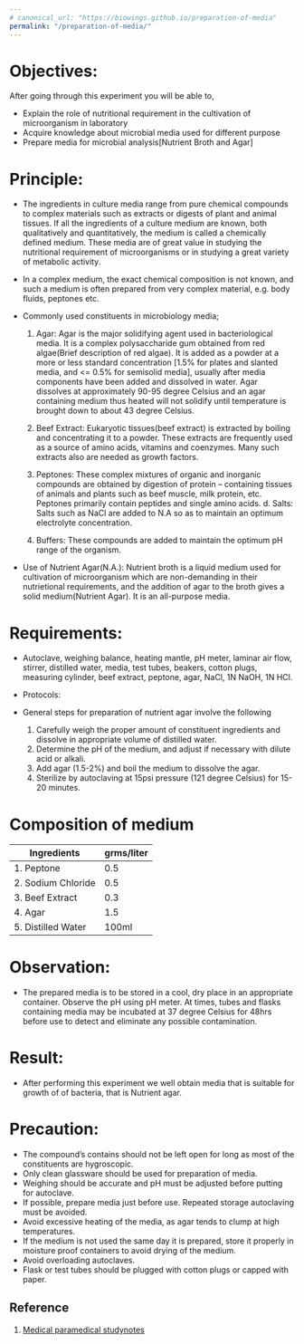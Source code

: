 ```yaml
---
# canonical_url: "https://biowings.github.io/preparation-of-media"
permalink: "/preparation-of-media/"
---
```

# Objectives:
After going through this experiment you will be able to,

- Explain the role of nutritional requirement in the cultivation of microorganism in laboratory
- Acquire knowledge about microbial media used for different purpose
- Prepare media for microbial analysis[Nutrient Broth and Agar]

# Principle:
- The ingredients in culture media range from pure chemical compounds to complex materials such as extracts or digests of plant and animal tissues. If all the ingredients of a culture medium are known, both qualitatively and quantitatively, the medium is called a chemically defined medium. These media are of great value in studying the nutritional requirement of microorganisms or in studying a great variety of metabolic activity.

- In a complex medium, the exact chemical composition is not known, and such a medium is often prepared from very complex material, e.g. body fluids, peptones etc. 

- Commonly used constituents in microbiology media;
    1. Agar: Agar is the major solidifying agent used in bacteriological media. It is a complex polysaccharide gum obtained from red algae(Brief description of red algae). It is added as a powder at a more or less standard concentration [1.5% for plates and slanted media, and <= 0.5% for semisolid media], usually after media components have been added and dissolved in water. Agar dissolves at approximately 90-95 degree Celsius and an agar containing medium thus heated will not solidify until temperature is brought down to about 43 degree Celsius.

    2. Beef Extract: Eukaryotic tissues(beef extract) is extracted by boiling and concentrating it to a powder. These extracts are frequently used as a source of amino acids, vitamins and coenzymes. Many such extracts also are needed as growth factors.

    3. Peptones: These complex mixtures of organic and inorganic compounds are obtained by digestion of protein – containing tissues of animals and plants such as beef muscle, milk protein, etc. Peptones primarily contain peptides and single amino acids.
    d. Salts: Salts such as NaCl are added to N.A so as to maintain an optimum electrolyte concentration.

    4. Buffers: These compounds are added to maintain the optimum pH range of the organism.

- Use of Nutrient Agar(N.A.): Nutrient broth is a liquid medium used for cultivation of microorganism which are non-demanding in their nutrietional requirements, and the addition of agar to the broth gives a solid medium(Nutrient Agar). It is an all-purpose media.

# Requirements: 
- Autoclave, weighing balance, heating mantle, pH meter, laminar air flow, stirrer, distilled water, media, test tubes, beakers, cotton plugs, measuring cylinder, beef extract, peptone, agar, NaCl, 1N NaOH, 1N HCl.

- Protocols:
- General steps for preparation of nutrient agar involve the following
    1. Carefully weigh the proper amount of constituent ingredients and dissolve in appropriate volume of distilled water.
    2. Determine the pH of the medium, and adjust if necessary with dilute acid or alkali.
    3. Add agar (1.5-2%) and boil the medium to dissolve the agar.
    4. Sterilize by autoclaving at 15psi pressure (121 degree Celsius) for 15-20 minutes.

# Composition of medium

|Ingredients|grms/liter|
|---|---|
|1. Peptone         |   0.5|
|2. Sodium Chloride |   0.5|
|3. Beef Extract    |   0.3|
|4. Agar            |   1.5|
|5. Distilled Water | 100ml|

# Observation:
- The prepared media is to be stored in a cool, dry place in an appropriate container. Observe the pH using pH meter. At times, tubes and flasks containing media may be incubated at 37 degree Celsius for 48hrs before use to detect and eliminate any possible contamination.

# Result:
- After performing this experiment we well obtain media that is suitable for growth of of bacteria, that is Nutrient agar.

# Precaution:
- The compound’s contains should not be left open for long as most of the constituents are hygroscopic.
- Only clean glassware should be used for preparation of media.
- Weighing should be accurate and pH must be adjusted before putting for autoclave.
- If possible, prepare media just before use. Repeated storage autoclaving must be avoided.
- Avoid excessive heating of the media, as agar tends to clump at high temperatures.
- If the medium is not used the same day it is prepared, store it properly in moisture proof containers to avoid drying of the medium.
- Avoid overloading autoclaves.
- Flask or test tubes should be plugged with cotton plugs or capped with paper.

## Reference
1. [Medical paramedical studynotes](https://paramedicsworld.com/microbiology-practicals/preparation-of-nutrient-broth-medium-in-laboratory/medical-paramedical-studynotes)
